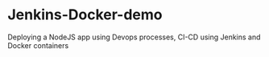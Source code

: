 # Jenkins-Docker-demo
Deploying a NodeJS app using Devops processes, CI-CD using Jenkins and Docker containers
